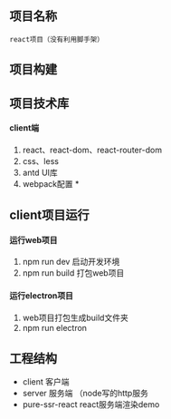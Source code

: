 ## 项目名称
    react项目（没有利用脚手架）

## 项目构建

## 项目技术库
#### client端
1. react、react-dom、react-router-dom
2. css、less
3. antd UI库
4. webpack配置
    * 

## client项目运行

#### 运行web项目
 1. npm run dev 启动开发环境
 2. npm run build 打包web项目
#### 运行electron项目
 1. web项目打包生成build文件夹
 2. npm run electron

## 工程结构
* client 客户端
* server 服务端 （node写的http服务
* pure-ssr-react react服务端渲染demo

